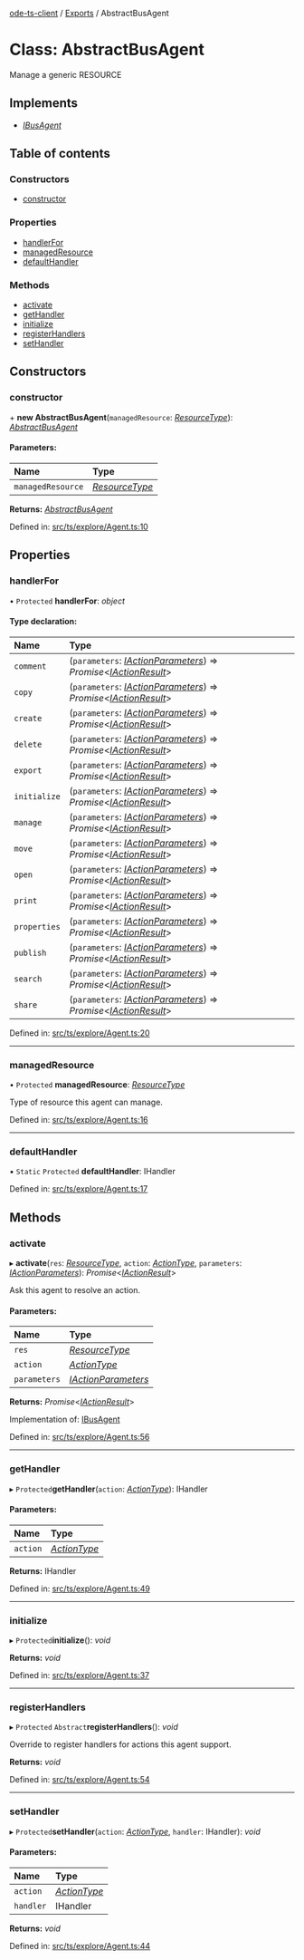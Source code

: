 [ode-ts-client](../README.md) / [Exports](../modules.md) / AbstractBusAgent

# Class: AbstractBusAgent

Manage a generic RESOURCE

## Implements

* [*IBusAgent*](../interfaces/ibusagent.md)

## Table of contents

### Constructors

- [constructor](abstractbusagent.md#constructor)

### Properties

- [handlerFor](abstractbusagent.md#handlerfor)
- [managedResource](abstractbusagent.md#managedresource)
- [defaultHandler](abstractbusagent.md#defaulthandler)

### Methods

- [activate](abstractbusagent.md#activate)
- [getHandler](abstractbusagent.md#gethandler)
- [initialize](abstractbusagent.md#initialize)
- [registerHandlers](abstractbusagent.md#registerhandlers)
- [setHandler](abstractbusagent.md#sethandler)

## Constructors

### constructor

\+ **new AbstractBusAgent**(`managedResource`: [*ResourceType*](../modules.md#resourcetype)): [*AbstractBusAgent*](abstractbusagent.md)

#### Parameters:

Name | Type |
:------ | :------ |
`managedResource` | [*ResourceType*](../modules.md#resourcetype) |

**Returns:** [*AbstractBusAgent*](abstractbusagent.md)

Defined in: [src/ts/explore/Agent.ts:10](https://github.com/opendigitaleducation/ode-ts-client/blob/b81969a/src/ts/explore/Agent.ts#L10)

## Properties

### handlerFor

• `Protected` **handlerFor**: *object*

#### Type declaration:

Name | Type |
:------ | :------ |
`comment` | (`parameters`: [*IActionParameters*](../interfaces/iactionparameters.md)) => *Promise*<[*IActionResult*](../interfaces/iactionresult.md)\> |
`copy` | (`parameters`: [*IActionParameters*](../interfaces/iactionparameters.md)) => *Promise*<[*IActionResult*](../interfaces/iactionresult.md)\> |
`create` | (`parameters`: [*IActionParameters*](../interfaces/iactionparameters.md)) => *Promise*<[*IActionResult*](../interfaces/iactionresult.md)\> |
`delete` | (`parameters`: [*IActionParameters*](../interfaces/iactionparameters.md)) => *Promise*<[*IActionResult*](../interfaces/iactionresult.md)\> |
`export` | (`parameters`: [*IActionParameters*](../interfaces/iactionparameters.md)) => *Promise*<[*IActionResult*](../interfaces/iactionresult.md)\> |
`initialize` | (`parameters`: [*IActionParameters*](../interfaces/iactionparameters.md)) => *Promise*<[*IActionResult*](../interfaces/iactionresult.md)\> |
`manage` | (`parameters`: [*IActionParameters*](../interfaces/iactionparameters.md)) => *Promise*<[*IActionResult*](../interfaces/iactionresult.md)\> |
`move` | (`parameters`: [*IActionParameters*](../interfaces/iactionparameters.md)) => *Promise*<[*IActionResult*](../interfaces/iactionresult.md)\> |
`open` | (`parameters`: [*IActionParameters*](../interfaces/iactionparameters.md)) => *Promise*<[*IActionResult*](../interfaces/iactionresult.md)\> |
`print` | (`parameters`: [*IActionParameters*](../interfaces/iactionparameters.md)) => *Promise*<[*IActionResult*](../interfaces/iactionresult.md)\> |
`properties` | (`parameters`: [*IActionParameters*](../interfaces/iactionparameters.md)) => *Promise*<[*IActionResult*](../interfaces/iactionresult.md)\> |
`publish` | (`parameters`: [*IActionParameters*](../interfaces/iactionparameters.md)) => *Promise*<[*IActionResult*](../interfaces/iactionresult.md)\> |
`search` | (`parameters`: [*IActionParameters*](../interfaces/iactionparameters.md)) => *Promise*<[*IActionResult*](../interfaces/iactionresult.md)\> |
`share` | (`parameters`: [*IActionParameters*](../interfaces/iactionparameters.md)) => *Promise*<[*IActionResult*](../interfaces/iactionresult.md)\> |

Defined in: [src/ts/explore/Agent.ts:20](https://github.com/opendigitaleducation/ode-ts-client/blob/b81969a/src/ts/explore/Agent.ts#L20)

___

### managedResource

• `Protected` **managedResource**: [*ResourceType*](../modules.md#resourcetype)

Type of resource this agent can manage.

Defined in: [src/ts/explore/Agent.ts:16](https://github.com/opendigitaleducation/ode-ts-client/blob/b81969a/src/ts/explore/Agent.ts#L16)

___

### defaultHandler

▪ `Static` `Protected` **defaultHandler**: IHandler

Defined in: [src/ts/explore/Agent.ts:17](https://github.com/opendigitaleducation/ode-ts-client/blob/b81969a/src/ts/explore/Agent.ts#L17)

## Methods

### activate

▸ **activate**(`res`: [*ResourceType*](../modules.md#resourcetype), `action`: [*ActionType*](../modules.md#actiontype), `parameters`: [*IActionParameters*](../interfaces/iactionparameters.md)): *Promise*<[*IActionResult*](../interfaces/iactionresult.md)\>

Ask this agent to resolve an action.

#### Parameters:

Name | Type |
:------ | :------ |
`res` | [*ResourceType*](../modules.md#resourcetype) |
`action` | [*ActionType*](../modules.md#actiontype) |
`parameters` | [*IActionParameters*](../interfaces/iactionparameters.md) |

**Returns:** *Promise*<[*IActionResult*](../interfaces/iactionresult.md)\>

Implementation of: [IBusAgent](../interfaces/ibusagent.md)

Defined in: [src/ts/explore/Agent.ts:56](https://github.com/opendigitaleducation/ode-ts-client/blob/b81969a/src/ts/explore/Agent.ts#L56)

___

### getHandler

▸ `Protected`**getHandler**(`action`: [*ActionType*](../modules.md#actiontype)): IHandler

#### Parameters:

Name | Type |
:------ | :------ |
`action` | [*ActionType*](../modules.md#actiontype) |

**Returns:** IHandler

Defined in: [src/ts/explore/Agent.ts:49](https://github.com/opendigitaleducation/ode-ts-client/blob/b81969a/src/ts/explore/Agent.ts#L49)

___

### initialize

▸ `Protected`**initialize**(): *void*

**Returns:** *void*

Defined in: [src/ts/explore/Agent.ts:37](https://github.com/opendigitaleducation/ode-ts-client/blob/b81969a/src/ts/explore/Agent.ts#L37)

___

### registerHandlers

▸ `Protected` `Abstract`**registerHandlers**(): *void*

Override to register handlers for actions this agent support.

**Returns:** *void*

Defined in: [src/ts/explore/Agent.ts:54](https://github.com/opendigitaleducation/ode-ts-client/blob/b81969a/src/ts/explore/Agent.ts#L54)

___

### setHandler

▸ `Protected`**setHandler**(`action`: [*ActionType*](../modules.md#actiontype), `handler`: IHandler): *void*

#### Parameters:

Name | Type |
:------ | :------ |
`action` | [*ActionType*](../modules.md#actiontype) |
`handler` | IHandler |

**Returns:** *void*

Defined in: [src/ts/explore/Agent.ts:44](https://github.com/opendigitaleducation/ode-ts-client/blob/b81969a/src/ts/explore/Agent.ts#L44)
